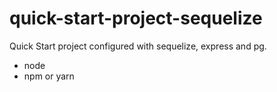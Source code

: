 # quick-start-project-sequelize

Quick Start project configured with sequelize, express and pg.

- node
- npm or yarn
